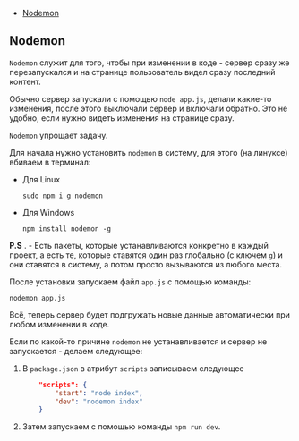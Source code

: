 - [Nodemon](#nodemon)

## Nodemon

`Nodemon` служит для того, чтобы при изменении в коде - сервер сразу же перезапускался и на странице пользователь видел сразу последний контент.

Обычно сервер запускали с помощью `node app.js`, делали какие-то изменения, после этого выключали сервер и включали обратно. Это не удобно, если нужно видеть изменения на странице сразу. 

`Nodemon` упрощает задачу.

Для начала нужно установить `nodemon` в систему, для этого (на линуксе) вбиваем в терминал:

* Для Linux
    ```
    sudo npm i g nodemon
    ```
* Для Windows
    ```
    npm install nodemon -g
    ```

**P.S** . - Есть пакеты, которые устанавливаются конкретно в каждый проект, а есть те, которые ставятся один раз глобально (с ключем `g`) и они ставятся в систему, а потом просто вызываются из любого места.

После установки запускаем файл `app.js` с помощью команды:

```
nodemon app.js
```

Всё, теперь сервер будет подгружать новые данные автоматически при любом изменении в коде.

Если по какой-то причине `nodemon` не устанавливается и сервер не запускается - делаем следующее:

1. В `package.json` в атрибут `scripts` записываем следующее
    ```json
        "scripts": {
            "start": "node index",
            "dev": "nodemon index"
        }
    ```

2. Затем запускаем с помощью команды `npm run dev`. 


